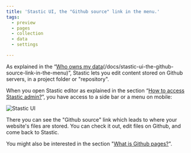 ```yaml
---
title: 'Stastic UI, the "Github source" link in the menu.'
tags:
  - preview
  - pages
  - collection
  - data
  - settings

---
```

As explained in the “[Who owns my data](/docs/stastic-ui-the-github-source-link-in-the-menu)(/docs/stastic-ui-the-github-source-link-in-the-menu)”, Stastic lets you edit content stored on Github servers, in a project folder or "repository". 

When you open Stastic editor as explained in the section “[How to access Stastic admin?](/docs/how-to-access-stastic-admin)”, you have access to a side bar or a menu on mobile:

![Stastic UI](https://www.stastic.net//assets/2019-08-03-775924.png)

There you can see the "Github source" link which leads to where your website's files are stored. You can check it out, edit files on Github, and come back to Stastic.

You might also be interested in the section "[What is Github pages?](/docs/what-is-github-pages)".
